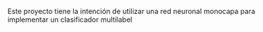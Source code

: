 Este proyecto tiene la intención de utilizar una red neuronal monocapa para implementar un clasificador multilabel

